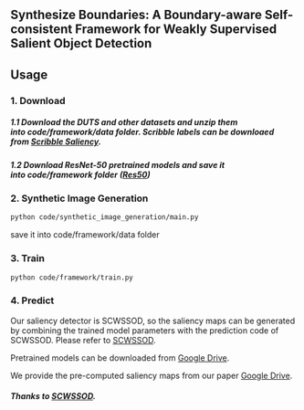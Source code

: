 ## Synthesize Boundaries: A Boundary-aware Self-consistent Framework for Weakly Supervised Salient Object Detection

## Usage
### 1. Download
##### 1.1 Download the DUTS and other datasets and unzip them into code/framework/data folder. Scribble labels can be downloaed from [Scribble Saliency](https://github.com/JingZhang617/Scribble_Saliency).
##### 1.2 Download ResNet-50 pretrained models and save it into code/framework folder ([Res50](https://drive.google.com/file/d/1arzcXccUPW1QpvBrAaaBv1CapviBQAJL/view))


### 2. Synthetic Image Generation
```bash
python code/synthetic_image_generation/main.py
```
save it into code/framework/data folder

### 3. Train 
```bash
python code/framework/train.py
```

### 4. Predict
Our saliency detector is SCWSSOD, so the saliency maps can be generated by combining the trained model parameters with the prediction code of SCWSSOD. Please refer to [SCWSSOD](https://github.com/siyueyu/SCWSSOD).

Pretrained models can be downloaded from [Google Drive](https://drive.google.com/file/d/1RNpQ8P6qug1TNGMdsrNZcHL1UIu73mWw/view?usp=share_link).

We provide the pre-computed saliency maps from our paper [Google Drive](https://drive.google.com/file/d/195Csjx7NuCsyqSIooQniJO8cBklceVW1/view?usp=share_link).


##### Thanks to [SCWSSOD](https://github.com/siyueyu/SCWSSOD).
